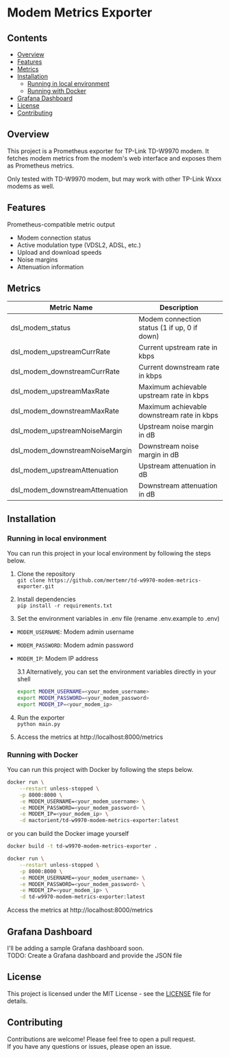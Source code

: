 # Modem Metrics Exporter

## Contents
- [Overview](#overview)
- [Features](#features)
- [Metrics](#metrics)
- [Installation](#installation)
  - [Running in local environment](#running-in-local-environment)
  - [Running with Docker](#running-with-docker)
- [Grafana Dashboard](#grafana-dashboard)
- [License](#license)
- [Contributing](#contributing)

## Overview
This project is a Prometheus exporter for TP-Link TD-W9970 modem. It fetches modem metrics from the modem's web interface and exposes them as Prometheus metrics. 

Only tested with TD-W9970 modem, but may work with other TP-Link Wxxx modems as well.

## Features
Prometheus-compatible metric output
* Modem connection status
* Active modulation type (VDSL2, ADSL, etc.)
* Upload and download speeds
* Noise margins
* Attenuation information

## Metrics
| Metric Name | Description |
| ----------- | ----------- |
| dsl_modem_status | Modem connection status (1 if up, 0 if down) |
| dsl_modem_upstreamCurrRate | Current upstream rate in kbps |
| dsl_modem_downstreamCurrRate | Current downstream rate in kbps |
| dsl_modem_upstreamMaxRate | Maximum achievable upstream rate in kbps |
| dsl_modem_downstreamMaxRate | Maximum achievable downstream rate in kbps |
| dsl_modem_upstreamNoiseMargin | Upstream noise margin in dB |
| dsl_modem_downstreamNoiseMargin | Downstream noise margin in dB |
| dsl_modem_upstreamAttenuation | Upstream attenuation in dB |
| dsl_modem_downstreamAttenuation | Downstream attenuation in dB |

## Installation
### Running in local environment
You can run this project in your local environment by following the steps below.

1. Clone the repository  
`git clone https://github.com/mertemr/td-w9970-modem-metrics-exporter.git`

2. Install dependencies  
`pip install -r requirements.txt`

3. Set the environment variables in .env file (rename .env.example to .env)
  - `MODEM_USERNAME`: Modem admin username
  - `MODEM_PASSWORD`: Modem admin password
  - `MODEM_IP`: Modem IP address

    3.1 Alternatively, you can set the environment variables directly in your shell
    ```bash
    export MODEM_USERNAME=<your_modem_username>
    export MODEM_PASSWORD=<your_modem_password>
    export MODEM_IP=<your_modem_ip>
    ```

4. Run the exporter  
`python main.py`

5. Access the metrics at http://localhost:8000/metrics

### Running with Docker
You can run this project with Docker by following the steps below.

```bash
docker run \
    --restart unless-stopped \
    -p 8000:8000 \
    -e MODEM_USERNAME=<your_modem_username> \
    -e MODEM_PASSWORD=<your_modem_password> \
    -e MODEM_IP=<your_modem_ip> \
    -d mactorient/td-w9970-modem-metrics-exporter:latest
```
or you can build the Docker image yourself
```bash
docker build -t td-w9970-modem-metrics-exporter .
```
```bash	
docker run \
    --restart unless-stopped \
    -p 8000:8000 \
    -e MODEM_USERNAME=<your_modem_username> \
    -e MODEM_PASSWORD=<your_modem_password> \
    -e MODEM_IP=<your_modem_ip> \
    -d td-w9970-modem-metrics-exporter:latest
```

Access the metrics at http://localhost:8000/metrics

## Grafana Dashboard
I'll be adding a sample Grafana dashboard soon.  
    TODO: Create a Grafana dashboard and provide the JSON file

## License
This project is licensed under the MIT License - see the [LICENSE](LICENSE) file for details.

## Contributing
Contributions are welcome! Please feel free to open a pull request.  
If you have any questions or issues, please open an issue.
